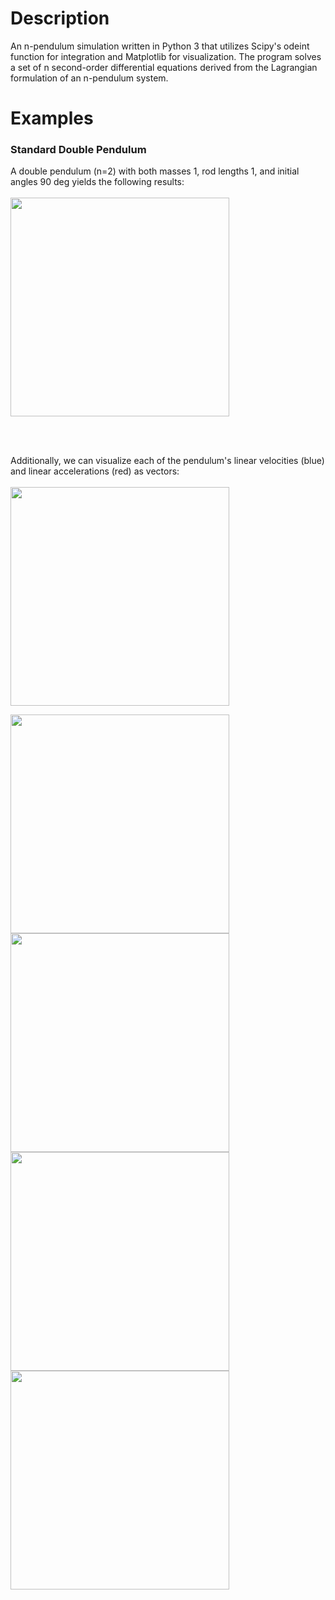# Description

An n-pendulum simulation written in Python 3 that utilizes Scipy's odeint function for integration and Matplotlib for visualization. The program solves a set of n second-order differential equations derived from the Lagrangian formulation of an n-pendulum system.

# Examples

### Standard Double Pendulum

<p>
  A double pendulum (n=2) with both masses 1, rod lengths 1, and initial angles 90 deg yields the following results:
  <br></br>
  <img src="https://github.com/Cherry-Trees/n-pendulum/blob/main/examples/pendulum2.gif" width="350" height="350" />
  
</p>
<br></br>

<p>
  Additionally, we can visualize each of the pendulum's linear velocities (blue) and linear accelerations (red) as vectors:
  <br></br>
    <img src="https://github.com/Cherry-Trees/n-pendulum/blob/main/examples/pendulum2vectors.gif" width="350" height="350"/>
</p>

<p>
  <img src="https://github.com/Cherry-Trees/n-pendulum/blob/main/examples/angle2.png" width="350" height="350"/>
  <img src="https://github.com/Cherry-Trees/n-pendulum/blob/main/examples/path2.png" width="350" height="350"/>
  <img src="https://github.com/Cherry-Trees/n-pendulum/blob/main/examples/energy2.png" width="350" height="350"/>
  <img src="https://github.com/Cherry-Trees/n-pendulum/blob/main/examples/deift2.png" width="350" height="350"/>
  
</p>













